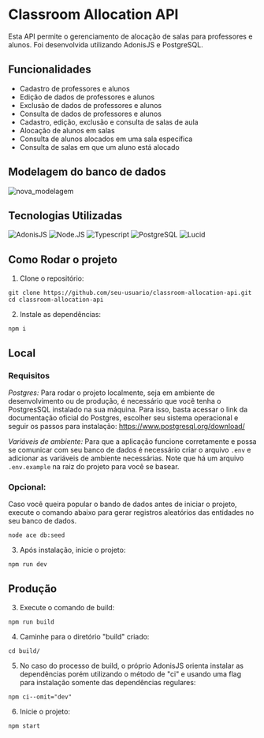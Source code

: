 # Classroom Allocation API

Esta API permite o gerenciamento de alocação de salas para professores e alunos. Foi desenvolvida utilizando AdonisJS e PostgreSQL.

## Funcionalidades

- Cadastro de professores e alunos
- Edição de dados de professores e alunos
- Exclusão de dados de professores e alunos
- Consulta de dados de professores e alunos
- Cadastro, edição, exclusão e consulta de salas de aula
- Alocação de alunos em salas
- Consulta de alunos alocados em uma sala específica
- Consulta de salas em que um aluno está alocado

## Modelagem do banco de dados
![nova_modelagem](https://github.com/user-attachments/assets/bf78d808-71c0-4854-ac5e-a192157b3276)

## Tecnologias Utilizadas

![AdonisJS](https://img.shields.io/badge/AdonisJS-5A45FF.svg?style=for-the-badge&logo=AdonisJS&logoColor=white)
![Node.JS](https://img.shields.io/badge/Node.js-5FA04E.svg?style=for-the-badge&logo=nodedotjs&logoColor=white)
![Typescript](https://img.shields.io/badge/TypeScript-3178C6.svg?style=for-the-badge&logo=TypeScript&logoColor=white)
![PostgreSQL](https://img.shields.io/badge/PostgreSQL-4169E1.svg?style=for-the-badge&logo=PostgreSQL&logoColor=white)
![Lucid](https://img.shields.io/badge/Lucid-282C33.svg?style=for-the-badge&logo=Lucid&logoColor=white)

## Como Rodar o projeto

1. Clone o repositório:

```
git clone https://github.com/seu-usuario/classroom-allocation-api.git
cd classroom-allocation-api
```

2. Instale as dependências:

```
npm i
```

## Local

### Requisitos

*Postgres:*
Para rodar o projeto localmente, seja em ambiente de desenvolvimento ou de produção, é necessário que você tenha o PostgresSQL instalado na sua máquina. Para isso, basta acessar o link da documentação oficial do Postgres, escolher seu sistema operacional e seguir os passos para instalação: https://www.postgresql.org/download/

*Variáveis de ambiente:*
Para que a aplicação funcione corretamente e possa se comunicar com seu banco de dados é necessário criar o arquivo `.env` e adicionar as variáveis de ambiente necessárias. Note que há um arquivo `.env.example` na raiz do projeto para você se basear.

### Opcional:
Caso você queira popular o bando de dados antes de iniciar o projeto, execute o comando abaixo para gerar registros aleatórios das entidades no seu banco de dados.

```
node ace db:seed
```

3. Após instalação, inicie o projeto:

```
npm run dev
```

## Produção

3. Execute o comando de build:

```
npm run build
```

4. Caminhe para o diretório "build" criado:

```
cd build/
```

5. No caso do processo de build, o próprio AdonisJS orienta instalar as dependências porém utilizando o método de "ci" e usando uma flag para instalação somente das dependências regulares:

```
npm ci--omit="dev"
```

6. Inicie o projeto:
```
npm start
```

